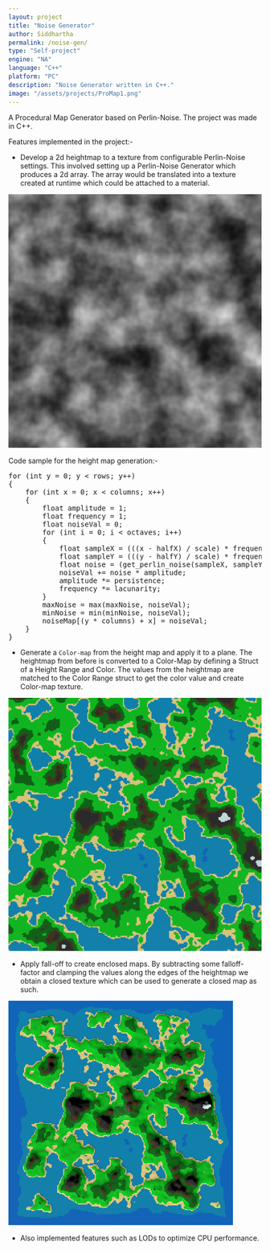 ```yaml
---
layout: project
title: "Noise Generator"
author: Siddhartha
permalink: /noise-gen/
type: "Self-project"
engine: "NA"
language: "C++"
platform: "PC"
description: "Noise Generator written in C++."
image: "/assets/projects/ProMap1.png"
---
```


A Procedural Map Generator based on Perlin-Noise. The project was made in C++.

Features implemented in the project:-
- Develop a 2d heightmap to a texture from configurable Perlin-Noise settings. This involved setting up a Perlin-Noise Generator which produces a 2d array. The array would be translated into a texture created at runtime which could be attached to a material.

<img class="article-screenshot" src="/assets/projects/ProMap0.png" alt="" />

Code sample for the height map generation:-
<div class="code-container">
<pre class="code-block">
for (int y = 0; y < rows; y++)
{
    for (int x = 0; x < columns; x++)
    {
        float amplitude = 1;
        float frequency = 1;
        float noiseVal = 0;
        for (int i = 0; i < octaves; i++)
        {
            float sampleX = (((x - halfX) / scale) * frequency) + octaveOffsets[(i * 2)];
            float sampleY = (((y - halfY) / scale) * frequency) + octaveOffsets[(i * 2) + 1];
            float noise = (get_perlin_noise(sampleX, sampleY, &pn) * 2) - 1;
            noiseVal += noise * amplitude;
            amplitude *= persistence;
            frequency *= lacunarity;
        }
        maxNoise = max(maxNoise, noiseVal);
        minNoise = min(minNoise, noiseVal);
        noiseMap[(y * columns) + x] = noiseVal;
    }
}
</pre>
</div>

- Generate a `Color-map` from the height map and apply it to a plane. The heightmap from before is converted to a Color-Map by defining a Struct of a Height Range and Color. The values from the heightmap are matched to the Color Range struct to get the color value and create Color-map texture. 

<img class="article-screenshot" src="/assets/projects/ProMap1.png" alt=""/>


- Apply fall-off to create enclosed maps. By subtracting some falloff-factor and clamping the values along the edges of the heightmap we obtain a closed texture which can be used to generate a closed map as such.

<img class="article-screenshot" src="/assets/projects/ProMap3.png" alt=""/>

- Also implemented features such as LODs to optimize CPU performance.
